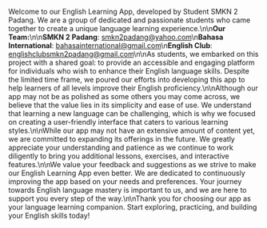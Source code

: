 Welcome to our English Learning App, developed by Student SMKN 2 Padang. We are a group of dedicated and passionate students who came together to create a unique language learning experience.\n\n<b>Our Team:</b>\n\n<b>SMKN 2 Padang</b>: smkn2padang@yahoo.com\n<b>Bahasa International</b>: bahasainternational@gmail.com\n<b>English Club</b>: englishclubsmkn2padang@gmail.com\n\nAs students, we embarked on this project with a shared goal: to provide an accessible and engaging platform for individuals who wish to enhance their English language skills. Despite the limited time frame, we poured our efforts into developing this app to help learners of all levels improve their English proficiency.\n\nAlthough our app may not be as polished as some others you may come across, we believe that the value lies in its simplicity and ease of use. We understand that learning a new language can be challenging, which is why we focused on creating a user-friendly interface that caters to various learning styles.\n\nWhile our app may not have an extensive amount of content yet, we are committed to expanding its offerings in the future. We greatly appreciate your understanding and patience as we continue to work diligently to bring you additional lessons, exercises, and interactive features.\n\nWe value your feedback and suggestions as we strive to make our English Learning App even better. We are dedicated to continuously improving the app based on your needs and preferences. Your journey towards English language mastery is important to us, and we are here to support you every step of the way.\n\nThank you for choosing our app as your language learning companion. Start exploring, practicing, and building your English skills today!
